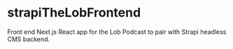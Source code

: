 # strapiTheLobFrontend
Front end Next.js React app for the Lob Podcast to pair with Strapi headless CMS backend.
